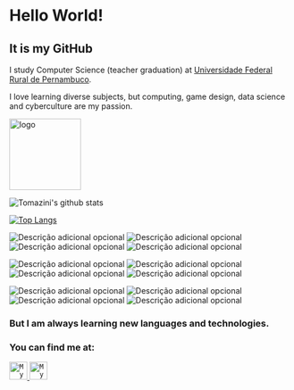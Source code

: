 
<h1>Hello World!</h1>
<h2>It is my GitHub</h2>
<p>I study Computer Science (teacher  graduation) at <a href = http://www.ufrpe.br/br/content/licenciatura-em-computa%C3%A7%C3%A3o>Universidade Federal Rural de Pernambuco</a>.</p>
<p>I love learning diverse subjects, but computing, game design, data science and cyberculture are my passion.</p>

<img src="https://rtomazini42.github.io/assets/icons/logo.png" alt= "logo" width="128" height="128">


![Tomazini's github stats](https://github-readme-stats.vercel.app/api?username=rtomazini42&count_private=false&show_icons=true&theme=material-palenight&hide_border=true&hide=stars&hide_title=true)

[![Top Langs](https://github-readme-stats.vercel.app/api/top-langs/?username=rtomazini42&hide=html,css,jupyter%20notebook&theme=material-palenight&hide_border=true)](https://github.com/rtomazini42/github-readme-stats)


![Descrição adicional opcional](https://img.shields.io/badge/-Java-1E90FF?logo=EclipseIDE&logoColor=ffffff&style=flat)
![Descrição adicional opcional](https://img.shields.io/badge/-Python-8080ff?logo=python&logoColor=ffffff&style=flat)
![Descrição adicional opcional](https://img.shields.io/badge/-C-8080ff?logo=C&logoColor=ffffff&style=flat)
![Descrição adicional opcional](https://img.shields.io/badge/-JavaScript-8080ff?logo=JavaScript&logoColor=ffffff&style=flat)

![Descrição adicional opcional](https://img.shields.io/badge/-Git-ff0000?logo=Git&logoColor=ffffff&style=flat)
![Descrição adicional opcional](https://img.shields.io/badge/-VisualStudioCode-ff0000?logo=VisualStudioCode&logoColor=ffffff&style=flat)
![Descrição adicional opcional](https://img.shields.io/badge/-Atom-ff0000?logo=Atom&logoColor=ffffff&style=flat)
![Descrição adicional opcional](https://img.shields.io/badge/-Linux-ff0000?logo=Linux&logoColor=ffffff&style=flat)

![Descrição adicional opcional](https://img.shields.io/badge/-Photoshop-ff0000?logo=AdobePhotoshop&logoColor=ffffff&style=flat)
![Descrição adicional opcional](https://img.shields.io/badge/-Unity-ff0000?logo=Unity&logoColor=ffffff&style=flat)
![Descrição adicional opcional](https://img.shields.io/badge/-Wordpress-ff0000?logo=Wordpress&logoColor=ffffff&style=flat)
![Descrição adicional opcional](https://img.shields.io/badge/-Gimp-ff0000?logo=Gimp&logoColor=ffffff&style=flat)


<h3> But I am always learning new languages and technologies. </h3>

<h3> You can find me at: </h3>

<a href="https://www.linkedin.com/in/renan-tomazini/">
  <code><img alt="My linkedin" width="32" src="https://cdn.icon-icons.com/icons2/1099/PNG/512/1485482199-linkedin_78667.png" /></code>
</a>

<a href="mailto:renantomazini@gmail.com">
  <code><img alt="My e-mail" width="32" src="https://cdn.icon-icons.com/icons2/1826/PNG/512/4202011emailgmaillogomailsocialsocialmedia-115677_115624.png" /></code>
</a>
